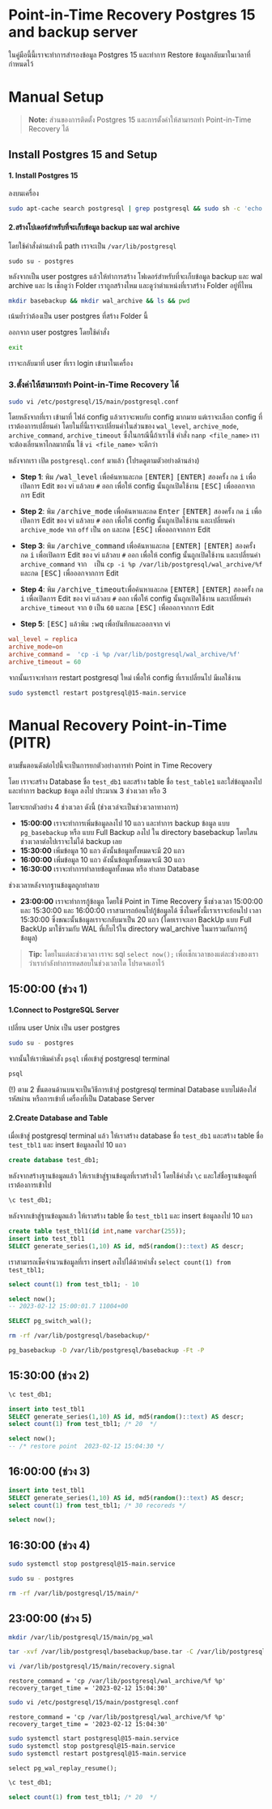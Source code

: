 # Point-in-Time Recovery Postgres 15 and backup server

ในคู่มือนี้นี้เราจะทำการสำรองข้อมูล Postgres 15 และทำการ Restore ข้อมูลกลับมาในเวลาที่กำหนดไว้

# Manual Setup

> **Note:** ส่วนของการติดตั้ง Postgres 15 และการตั้งค่าให้สามารถทำ Point-in-Time Recovery ได้
## Install Postgres 15 and Setup
#### 1. Install Postgres 15
ลงบนเครื่อง
```bash
sudo apt-cache search postgresql | grep postgresql && sudo sh -c 'echo "deb http://apt.postgresql.org/pub/repos/apt $(lsb_release -cs)-pgdg main" > /etc/apt/sources.list.d/pgdg.list' && wget -qO- https://www.postgresql.org/media/keys/ACCC4CF8.asc | sudo tee /etc/apt/trusted.gpg.d/pgdg.asc &>/dev/null && sudo apt update -y && sudo apt install -y postgresql && sudo systemctl enable postgresql && sudo systemctl start postgresql && systemctl status postgresql && psql --version
```

#### 2.สร้างโปเดอร์สำหรับที่จะเก็บข้อมูล backup และ wal archive
โดยใช้คำสั่งด่านล่างนี้ path เราจะเป็น `/var/lib/postgresql`
```
sudo su - postgres
```
หลังจากเป็น user postgres แล้วให้ทำการสร้าง โฟเดอร์สำหรับที่จะเก็บข้อมูล backup และ wal archive และ ls เช็กดูว่า Folder เราถูกสร้างไหม และดูว่าตำแหน่งที่เราสร้าง Folder อยู่ที่ไหน
```bash
mkdir basebackup && mkdir wal_archive && ls && pwd
```
เน้นย้ำว่าต้องเป็น user postgres ที่สร้าง Folder นี้

ออกจาก user postgres โดยใช้คำสั่ง
```bash
exit
```
เราจะกลับมาที่ user ที่เรา login เข้ามาในเครื่อง


### 3.ตั้งค่าให้สามารถทำ Point-in-Time Recovery ได้
```bash
sudo vi /etc/postgresql/15/main/postgresql.conf
```
โดยหลังจากที่เรา เข้ามาที่ ไฟล์ config แล้วเราจะพบกับ config มากมาย แต่เราจะเลือก config ที่เราต้องการเปลี่ยนค่า โดยในที่นี้เราจะเปลี่ยนค่าในส่วนของ `wal_level`, `archive_mode`, `archive_command`, `archive_timeout` ซึ่งในกรณีนี้ถ้าเราใช้ คำสั่ง `nanp <file_name>` เราจะต้องเลี่ยนหาไกลมากนั้น ใช้  `vi <file_name>` จะดีกว่า

หลังจากเรา เปิด `postgresql.conf` มาแล้ว (โปรดดูตามตัวอย่างด้านล่าง)
- **Step 1**: พิม <kbd>/wal_level</kbd> เพื่อค้นหาและกด <kbd>[ENTER]</kbd> <kbd>[ENTER]</kbd> สองครั้ง กด <kbd>i</kbd> เพื่อเปิดการ Edit ของ vi แล้วลบ `#` ออก เพื่อให้ config นั้นถูกเปิดใช้งาน <kbd>[ESC]</kbd> เพื่อออกจากการ Edit

- **Step 2**: พิม <kbd>/archive_mode</kbd> เพื่อค้นหาและกด <kbd>Enter</kbd> <kbd>[ENTER]</kbd> สองครั้ง กด <kbd>i</kbd> เพื่อเปิดการ Edit ของ vi แล้วลบ `#` ออก เพื่อให้ config นั้นถูกเปิดใช้งาน และเปลี่ยนค่า `archive_mode` จาก `off` เป็น `on` และกด <kbd>[ESC]</kbd> เพื่อออกจากการ Edit

- **Step 3**: พิม <kbd>/archive_command</kbd> เพื่อค้นหาและกด <kbd>[ENTER]</kbd> <kbd>[ENTER]</kbd> สองครั้ง กด <kbd>i</kbd> เพื่อเปิดการ Edit ของ vi แล้วลบ `#` ออก เพื่อให้ config นั้นถูกเปิดใช้งาน และเปลี่ยนค่า `archive_command` จาก ` ` เป็น `cp -i %p /var/lib/postgresql/wal_archive/%f` และกด <kbd>[ESC]</kbd> เพื่อออกจากการ Edit

- **Step 4**: พิม <kbd>/archive_timeout</kbd>เพื่อค้นหาและกด <kbd>[ENTER]</kbd> <kbd>[ENTER]</kbd> สองครั้ง กด <kbd>i</kbd> เพื่อเปิดการ Edit ของ vi แล้วลบ `#` ออก เพื่อให้ config นั้นถูกเปิดใช้งาน และเปลี่ยนค่า `archive_timeout` จาก `0` เป็น `60` และกด <kbd>[ESC]</kbd> เพื่อออกจากการ Edit

- **Step 5**: <kbd>[ESC]</kbd> แล้วพิม <kbd>:wq</kbd> เพื่อบันทึกและออกจาก vi

```postgresql.conf
wal_level = replica
archive_mode=on
archive_command =  'cp -i %p /var/lib/postgresql/wal_archive/%f'
archive_timeout = 60
```

จากนั้นเราจะทำการ restart postgresql ใหม่ เพื่อให้ config ที่เราเปลี่ยนไป มีผลใช้งาน
```bash
sudo systemctl restart postgresql@15-main.service
```


# Manual Recovery Point-in-Time (PITR)

ตามขั้นตอนดังต่อไปนี้จะเป็นการยกตัวอย่างการทำ Point in Time Recovery 

โดย เราจะสร้าง Database ชื่อ `test_db1` และสร้าง table ชื่อ `test_table1` และใส่ข้อมูลลงไป และทำการ backup ข้อมูล ลงไป ประมาณ 3 ช่วงเวลา หรือ 3

โดยจะยกตัวอย่าง 4 ช่วงเวลา ดังนี้ (ช่วงเวล่จะเป็นช่วงเวลาทางการ)
- **15:00:00** เราจะทำการเพิ่มข้อมูลลงไป 10 แถว และทำการ backup ข้อมูล แบบ `pg_basebackup` หรือ แบบ Full Backup ลงไป ใน directory basebackup โดยใสนช่วงเวลาต่อไปเราจะไม่ได้ backup เลย
- **15:30:00** เพิ่มข้อมูล 10 แถว ดังนั้นข้อมูลทั้งหมดจะมี 20 แถว
- **16:00:00** เพิ่มข้อมูล 10 แถว ดังนั้นข้อมูลทั้งหมดจะมี 30 แถว
- **16:30:00** เราจะทำการทำลายข้อมูลทั้งหมด หรือ ทำลาย Database

ช่วงเวลาหลังจากฐานข้อมูลถูกทำลาย
- **23:00:00** เราจะทำการกู้ข้อมูล โดยใช้ Point in Time Recovery ซึ่งช่วงเวลา 15:00:00 และ 15:30:00 และ 16:00:00 เราสามารถย้อนไปกู้ข้อมูลได้ ซึ่งในครั้งนี้เราเราจะย้อนไป เวลา 15:30:00 ซึ่งขณะนั้นข้อมูลเราจะกลับมาเป็น 20 แถว (โดยเราจะเอา BackUp แบบ Full BackUp มาใช้รวมกับ WAL ที่เก็บไว้ใน directory wal_archive ในมารวมกันการกู้ข้อมูล)

> **Tip:** โดยในแต่ละช่วงเวลา เราจะ sql `select now();` เพื่อเช็กเวลาของแต่ละช่วงของเราว่าเรากำลังทำการทดสอบในช่วงเวลาใด โปรดจดเอาไว้


## **15:00:00** (ช่วง 1)
#### 1.Connect to PostgreSQL Server
เปลี่ยน user Unix เป็น user postgres
```bash
sudo su - postgres
```

จากนั้นให้เราพิมคำสั่ง `psql` เพื่อเข้าสู่ postgresql terminal
```bash
psql
```
(!) ตาม 2 ขั้นตอนด้านบนจะเป็นวิธีการเข้าสู่ postgresql terminal Database แบบไม่ต้องใส่รหัสผ่าน หรือการเข้าที่ เครื่องที่เป็น Database Server
#### 2.Create Database and Table
เมื่อเข้าสู่ postgresql terminal แล้ว ให้เราสร้าง database ชื่อ `test_db1` และสร้าง table ชื่อ `test_tbl1` และ insert ข้อมูลลงไป 10 แถว
```sql
create database test_db1;
```
หลังจากสร้างฐานข้อมูลแล้ว ให้เราเข้าสู่ฐานข้อมูลที่เราสร้างไว้ โดยใช้คำสั่ง `\c` และใส่ชื่อฐานข้อมูลที่เราต้องการเข้าไป
```sql psql command
\c test_db1;
```
หลังจากเข้าสู่ฐานข้อมูลแล้ว ให้เราสร้าง table ชื่อ `test_tbl1` และ insert ข้อมูลลงไป 10 แถว
```sql
create table test_tbl1(id int,name varchar(255));
insert into test_tbl1
SELECT generate_series(1,10) AS id, md5(random()::text) AS descr;
```
เราสามารถเช็คจำนวนข้อมูลที่เรา insert ลงไปได้ด้วยคำสั่ง `select count(1) from test_tbl1;`
```sql
select count(1) from test_tbl1; - 10
```

```sql
select now();
-- 2023-02-12 15:00:01.7 11004+00
```
```sql psql function command PIRT
SELECT pg_switch_wal();
```



```bash
rm -rf /var/lib/postgresql/basebackup/*
```
```bash
pg_basebackup -D /var/lib/postgresql/basebackup -Ft -P
```


## **15:30:00** (ช่วง 2)
```sql psql command
\c test_db1;
```
```sql
insert into test_tbl1
SELECT generate_series(1,10) AS id, md5(random()::text) AS descr;
select count(1) from test_tbl1; /* 20  */
```
<!-- select now(); /* restore point  2021-09-23 11:03:25 */ -->

```sql
select now();  
-- /* restore point  2023-02-12 15:04:30 */
```


## **16:00:00** (ช่วง 3)
```sql
insert into test_tbl1
SELECT generate_series(1,10) AS id, md5(random()::text) AS descr;
select count(1) from test_tbl1; /* 30 recoreds */
```

```sql
select now();  
```



## **16:30:00** (ช่วง 4)
<!-- 2023-02-12 15:05:15 -->

<!-- sudo systemctl stop postgresql-15 -->
```bash
sudo systemctl stop postgresql@15-main.service
```
```bash
sudo su - postgres
```
```bash
rm -rf /var/lib/postgresql/15/main/*
```

## **23:00:00** (ช่วง 5)
```bash
mkdir /var/lib/postgresql/15/main/pg_wal
```

```bash
tar -xvf /var/lib/postgresql/basebackup/base.tar -C /var/lib/postgresql/15/main
```

<!-- #no need to restore wal file -->
<!-- 2021-09-23 09:36:21 -->
<!-- 2023-02-12 15:04:30 -->



<!-- sudo su - postgres  -->
```bash
vi /var/lib/postgresql/15/main/recovery.signal 
```
```
restore_command = 'cp /var/lib/postgresql/wal_archive/%f %p' 
recovery_target_time = '2023-02-12 15:04:30' 
```
```bash
sudo vi /etc/postgresql/15/main/postgresql.conf
```
```
restore_command = 'cp /var/lib/postgresql/wal_archive/%f %p' 
recovery_target_time = '2023-02-12 15:04:30' 
```

```bash
sudo systemctl start postgresql@15-main.service
sudo systemctl stop postgresql@15-main.service
sudo systemctl restart postgresql@15-main.service
```
<!-- recovery_target_time = '2021-09-23 11:03:25'  -->

```
select pg_wal_replay_resume();
```
```sql
\c test_db1;
```
```sql
select count(1) from test_tbl1; /* 20  */
```